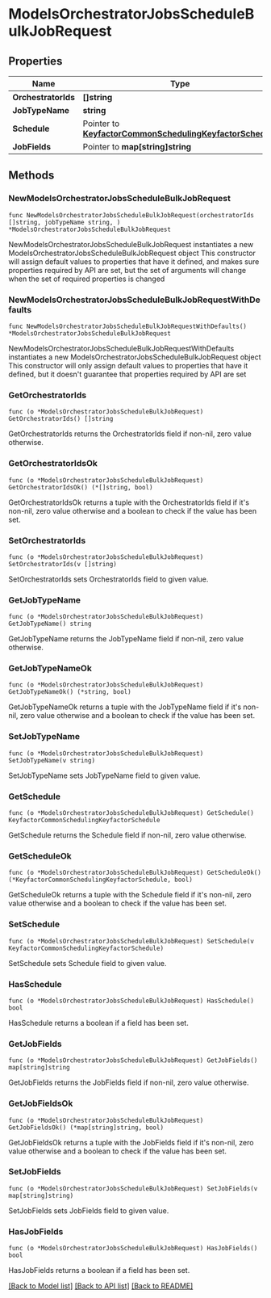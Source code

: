 # ModelsOrchestratorJobsScheduleBulkJobRequest

## Properties

Name | Type | Description | Notes
------------ | ------------- | ------------- | -------------
**OrchestratorIds** | **[]string** |  | 
**JobTypeName** | **string** |  | 
**Schedule** | Pointer to [**KeyfactorCommonSchedulingKeyfactorSchedule**](KeyfactorCommonSchedulingKeyfactorSchedule.md) |  | [optional] 
**JobFields** | Pointer to **map[string]string** |  | [optional] 

## Methods

### NewModelsOrchestratorJobsScheduleBulkJobRequest

`func NewModelsOrchestratorJobsScheduleBulkJobRequest(orchestratorIds []string, jobTypeName string, ) *ModelsOrchestratorJobsScheduleBulkJobRequest`

NewModelsOrchestratorJobsScheduleBulkJobRequest instantiates a new ModelsOrchestratorJobsScheduleBulkJobRequest object
This constructor will assign default values to properties that have it defined,
and makes sure properties required by API are set, but the set of arguments
will change when the set of required properties is changed

### NewModelsOrchestratorJobsScheduleBulkJobRequestWithDefaults

`func NewModelsOrchestratorJobsScheduleBulkJobRequestWithDefaults() *ModelsOrchestratorJobsScheduleBulkJobRequest`

NewModelsOrchestratorJobsScheduleBulkJobRequestWithDefaults instantiates a new ModelsOrchestratorJobsScheduleBulkJobRequest object
This constructor will only assign default values to properties that have it defined,
but it doesn't guarantee that properties required by API are set

### GetOrchestratorIds

`func (o *ModelsOrchestratorJobsScheduleBulkJobRequest) GetOrchestratorIds() []string`

GetOrchestratorIds returns the OrchestratorIds field if non-nil, zero value otherwise.

### GetOrchestratorIdsOk

`func (o *ModelsOrchestratorJobsScheduleBulkJobRequest) GetOrchestratorIdsOk() (*[]string, bool)`

GetOrchestratorIdsOk returns a tuple with the OrchestratorIds field if it's non-nil, zero value otherwise
and a boolean to check if the value has been set.

### SetOrchestratorIds

`func (o *ModelsOrchestratorJobsScheduleBulkJobRequest) SetOrchestratorIds(v []string)`

SetOrchestratorIds sets OrchestratorIds field to given value.


### GetJobTypeName

`func (o *ModelsOrchestratorJobsScheduleBulkJobRequest) GetJobTypeName() string`

GetJobTypeName returns the JobTypeName field if non-nil, zero value otherwise.

### GetJobTypeNameOk

`func (o *ModelsOrchestratorJobsScheduleBulkJobRequest) GetJobTypeNameOk() (*string, bool)`

GetJobTypeNameOk returns a tuple with the JobTypeName field if it's non-nil, zero value otherwise
and a boolean to check if the value has been set.

### SetJobTypeName

`func (o *ModelsOrchestratorJobsScheduleBulkJobRequest) SetJobTypeName(v string)`

SetJobTypeName sets JobTypeName field to given value.


### GetSchedule

`func (o *ModelsOrchestratorJobsScheduleBulkJobRequest) GetSchedule() KeyfactorCommonSchedulingKeyfactorSchedule`

GetSchedule returns the Schedule field if non-nil, zero value otherwise.

### GetScheduleOk

`func (o *ModelsOrchestratorJobsScheduleBulkJobRequest) GetScheduleOk() (*KeyfactorCommonSchedulingKeyfactorSchedule, bool)`

GetScheduleOk returns a tuple with the Schedule field if it's non-nil, zero value otherwise
and a boolean to check if the value has been set.

### SetSchedule

`func (o *ModelsOrchestratorJobsScheduleBulkJobRequest) SetSchedule(v KeyfactorCommonSchedulingKeyfactorSchedule)`

SetSchedule sets Schedule field to given value.

### HasSchedule

`func (o *ModelsOrchestratorJobsScheduleBulkJobRequest) HasSchedule() bool`

HasSchedule returns a boolean if a field has been set.

### GetJobFields

`func (o *ModelsOrchestratorJobsScheduleBulkJobRequest) GetJobFields() map[string]string`

GetJobFields returns the JobFields field if non-nil, zero value otherwise.

### GetJobFieldsOk

`func (o *ModelsOrchestratorJobsScheduleBulkJobRequest) GetJobFieldsOk() (*map[string]string, bool)`

GetJobFieldsOk returns a tuple with the JobFields field if it's non-nil, zero value otherwise
and a boolean to check if the value has been set.

### SetJobFields

`func (o *ModelsOrchestratorJobsScheduleBulkJobRequest) SetJobFields(v map[string]string)`

SetJobFields sets JobFields field to given value.

### HasJobFields

`func (o *ModelsOrchestratorJobsScheduleBulkJobRequest) HasJobFields() bool`

HasJobFields returns a boolean if a field has been set.


[[Back to Model list]](../README.md#documentation-for-models) [[Back to API list]](../README.md#documentation-for-api-endpoints) [[Back to README]](../README.md)


